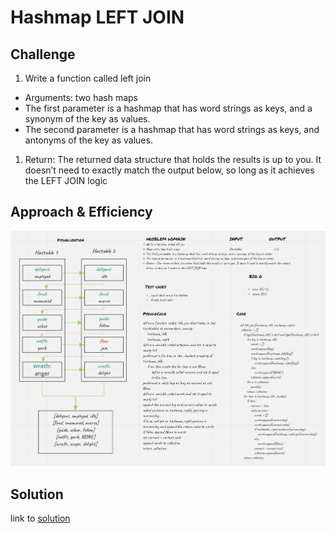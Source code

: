 # Hashmap LEFT JOIN


## Challenge
1. Write a function called left join
 - Arguments: two hash maps
 - The first parameter is a hashmap that has word strings as keys, and a synonym of the key as values.
 -  The second parameter is a hashmap that has word strings as keys, and antonyms of the key as values.
1. Return: The returned data structure that holds the results is up to you. It doesn’t need to exactly match the output below, so long as it achieves the LEFT JOIN logic

## Approach & Efficiency
![leftjoin](leftjoin.png)
## Solution
link to [solution](hashtable_left_join.py)
